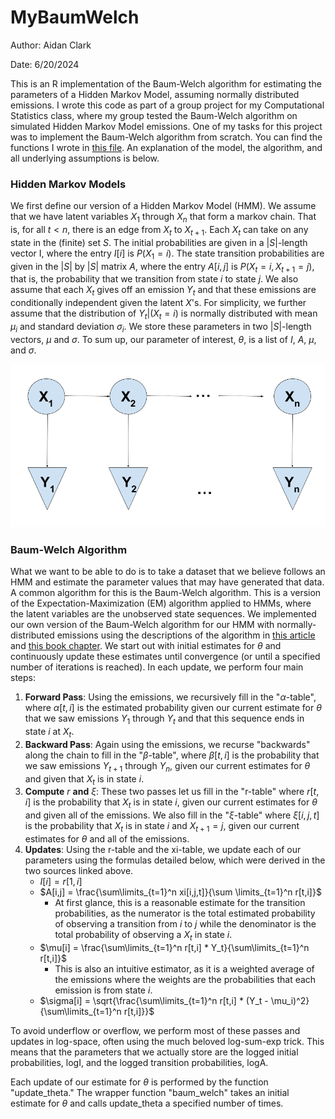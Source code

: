 # MyBaumWelch

Author: Aidan Clark

Date: 6/20/2024

This is an R implementation of the Baum-Welch algorithm for estimating the parameters of a Hidden Markov Model, assuming normally distributed emissions. I wrote this code as part of a group project for my Computational Statistics class, where my group tested the Baum-Welch algorithm on simulated Hidden Markov Model emissions. One of my tasks for this project was to implement the Baum-Welch algorithm from scratch. You can find the functions I wrote in [this file](BaumWelchAlgo.R). An explanation of the model, the algorithm, and all underlying assumptions is below.

### Hidden Markov Models

We first define our version of a Hidden Markov Model (HMM). We assume that we have latent variables $X_1$ through $X_n$ that form a markov chain. That is, for all $t < n$, there is an edge from $X_t$ to $X_{t+1}$. Each $X_t$ can take on any state in the (finite) set $S$. The initial probabilities are given in a $|S|$-length vector I, where the entry $I[i]$ is $P(X_1 = i)$. The state transition probabilities are given in the $|S|$ by $|S|$ matrix $A$, where the entry $A[i,j]$ is $P(X_{t} = i, X_{t+1} = j)$, that is, the probability that we transition from state $i$ to state $j$. We also assume that each $X_t$ gives off an emission $Y_t$ and that these emissions are conditionally independent given the latent $X$'s. For simplicity, we further assume that the distribution of $Y_t | (X_t = i)$ is normally distributed with mean $\mu _i$ and standard deviation $\sigma _i$. We store these parameters in two $|S|$-length vectors, $\mu$ and $\sigma$. To sum up, our parameter of interest, $\theta$, is a list of $I$, $A$, $\mu$, and $\sigma$.

![Hidden Markov Model Schematic](HMM_Drawing.png)

### Baum-Welch Algorithm

What we want to be able to do is to take a dataset that we believe follows an HMM and estimate the parameter values that may have generated that data. A common algorithm for this is the Baum-Welch algorithm. This is a version of the Expectation-Maximization (EM) algorithm applied to HMMs, where the latent variables are the unobserved state sequences. We implemented our own version of the Baum-Welch algorithm for our HMM with normally-distributed emissions using the descriptions of the algorithm in [this article](https://medium.com/analytics-vidhya/baum-welch-algorithm-for-training-a-hidden-markov-model-part-2-of-the-hmm-series-d0e393b4fb86) and [this book chapter](https://www.taylorfrancis.com/chapters/mono/10.1201/b20790-4/estimation-em-algorithm-walter-zucchini-iain-macdonald-roland-langrock?context=ubx&refId=7d227fac-fa8a-4373-bbf0-6ac2b0deb1ff). We start out with initial estimates for $\theta$ and continuously update these estimates until convergence (or until a specified number of iterations is reached). In each update, we perform four main steps:

1.  **Forward Pass**: Using the emissions, we recursively fill in the "$\alpha$-table", where $\alpha [t, i]$ is the estimated probability given our current estimate for $\theta$ that we saw emissions $Y_1$ through $Y_t$ and that this sequence ends in state $i$ at $X_t$.
2.  **Backward Pass**: Again using the emissions, we recurse "backwards" along the chain to fill in the "$\beta$-table", where $\beta[t,i]$ is the probability that we saw emissions $Y_{t+1}$ through $Y_n$, given our current estimates for $\theta$ and given that $X_t$ is in state $i$.
3.  **Compute** $r$ **and** $\xi$: These two passes let us fill in the "r-table" where $r[t,i]$ is the probability that $X_t$ is in state $i$, given our current estimates for $\theta$ and given all of the emissions. We also fill in the "$\xi$-table" where $\xi[i,j,t]$ is the probability that $X_t$ is in state $i$ and $X_{t+1} = j$, given our current estimates for $\theta$ and all of the emissions.
4.  **Updates**: Using the r-table and the xi-table, we update each of our parameters using the formulas detailed below, which were derived in the two sources linked above.
    -   $I[i] = r[1,i]$
    -   $A[i,j] = \frac{\sum\limits_{t=1}^n xi[i,j,t]}{\sum \limits_{t=1}^n r[t,i]}$
        -   At first glance, this is a reasonable estimate for the transition probabilities, as the numerator is the total estimated probability of observing a transition from $i$ to $j$ while the denominator is the total probability of observing a $X_t$ in state $i$.
    -   $\mu[i] = \frac{\sum\limits_{t=1}^n r[t,i] * Y_t}{\sum\limits_{t=1}^n r[t,i]}$
        -   This is also an intuitive estimator, as it is a weighted average of the emissions where the weights are the probabilities that each emission is from state $i$.
    -   $\sigma[i] = \sqrt{\frac{\sum\limits_{t=1}^n r[t,i] * (Y_t - \mu_i)^2}{\sum\limits_{t=1}^n r[t,i]}}$

To avoid underflow or overflow, we perform most of these passes and updates in log-space, often using the much beloved log-sum-exp trick. This means that the parameters that we actually store are the logged initial probabilities, logI, and the logged transition probabilities, logA.

Each update of our estimate for $\theta$ is performed by the function "update_theta." The wrapper function "baum_welch" takes an initial estimate for $\theta$ and calls update_theta a specified number of times.
